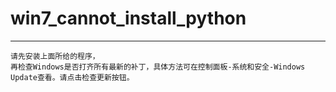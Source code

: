 # win7_cannot_install_python
***
    请先安装上面所给的程序，
    再检查Windows是否打齐所有最新的补丁，具体方法可在控制面板-系统和安全-Windows Update查看。请点击检查更新按钮。
